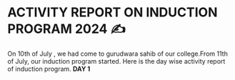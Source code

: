 # ACTIVITY REPORT ON INDUCTION PROGRAM 2024 ✍️
On 10th of July , we had come to gurudwara sahib of our college.From 11th of July,  our induction program started. Here is the day wise activity report of induction program.
**DAY 1**

